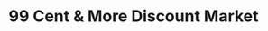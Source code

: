 ---
title: "99 Cent & More Discount Market"
url: /le-grand/99-cent-und-more-discount-market/
shop: Allgemein
---